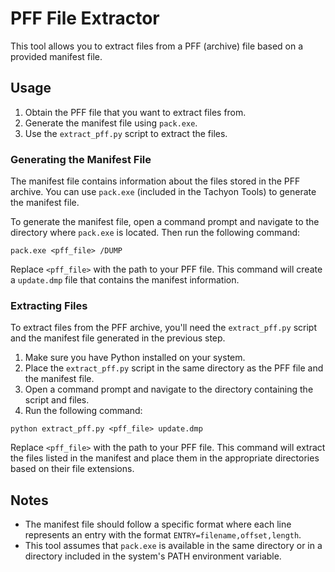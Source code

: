 
# PFF File Extractor

This tool allows you to extract files from a PFF (archive) file based on a provided manifest file.

## Usage

1. Obtain the PFF file that you want to extract files from.
2. Generate the manifest file using `pack.exe`.
3. Use the `extract_pff.py` script to extract the files.

### Generating the Manifest File

The manifest file contains information about the files stored in the PFF archive. You can use `pack.exe` (included in the Tachyon Tools) to generate the manifest file.

To generate the manifest file, open a command prompt and navigate to the directory where `pack.exe` is located. Then run the following command:

```shell
pack.exe <pff_file> /DUMP 
```

Replace `<pff_file>` with the path to your PFF file. This command will create a `update.dmp` file that contains the manifest information.

### Extracting Files

To extract files from the PFF archive, you'll need the `extract_pff.py` script and the manifest file generated in the previous step.

1. Make sure you have Python installed on your system.
2. Place the `extract_pff.py` script in the same directory as the PFF file and the manifest file.
3. Open a command prompt and navigate to the directory containing the script and files.
4. Run the following command:

```shell
python extract_pff.py <pff_file> update.dmp
```

Replace `<pff_file>` with the path to your PFF file. This command will extract the files listed in the manifest and place them in the appropriate directories based on their file extensions.

## Notes

- The manifest file should follow a specific format where each line represents an entry with the format `ENTRY=filename,offset,length`.
- This tool assumes that `pack.exe` is available in the same directory or in a directory included in the system's PATH environment variable.
